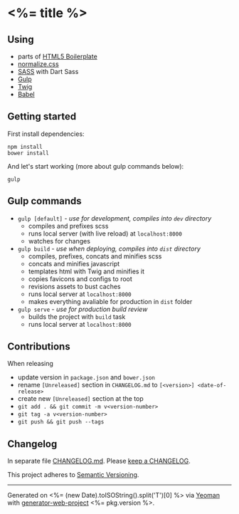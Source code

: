 # <%= title %>

## Using
 * parts of [HTML5 Boilerplate](https://html5boilerplate.com/)
 * [normalize.css](https://necolas.github.io/normalize.css/)
 * [SASS](http://sass-lang.com/) with Dart Sass
 * [Gulp](https://gulpjs.com/)
 * [Twig](https://twig.symfony.com/)
 * [Babel](https://babeljs.io/)

## Getting started
First install dependencies:
```
npm install
bower install
```

And let's start working (more about gulp commands below):
```
gulp
```

## Gulp commands
 * `gulp [default]` - *use for development, compiles into `dev` directory*
	* compiles and prefixes scss
	* runs local server (with live reload) at `localhost:8000`
	* watches for changes
 * `gulp build` - *use when deploying, compiles into `dist` directory*
 	* compiles, prefixes, concats and minifies scss
 	* concats and minifies javascript
 	* templates html with Twig and minifies it
 	* copies favicons and configs to root
 	* revisions assets to bust caches
 	* runs local server at `localhost:8000`
 	* makes everything avaliable for production in `dist` folder
 * `gulp serve` - *use for production build review*
 	* builds the project with `build` task
 	* runs local server at `localhost:8000`

## Contributions

When releasing
* update version in `package.json` and `bower.json`
* rename `[Unreleased]` section in `CHANGELOG.md` to `[<version>] <date-of-release>`
* create new `[Unreleased]` section at the top
* `git add . && git commit -m v<version-number>`
* `git tag -a v<version-number>`
* `git push && git push --tags`


## Changelog

In separate file [CHANGELOG.md](CHANGELOG.md). Please [keep a CHANGELOG](http://keepachangelog.com/).

This project adheres to [Semantic Versioning](http://semver.org/).


***
Generated on <%= (new Date).toISOString().split('T')[0] %> via [Yeoman](http://yeoman.io) with [generator-web-project](https://github.com/davidpustai/generator-web-project) <%= pkg.version %>.

